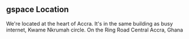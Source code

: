 gspace Location
---------------

We're located at the heart of Accra. It's in the same building as busy internet, Kwame Nkrumah circle. On the Ring Road Central Accra, Ghana


